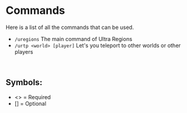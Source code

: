 # Commands
Here is a list of all the commands that can be used.
<br>

* ``/uregions``
  The main command of Ultra Regions
* ``/urtp <world> [player]``
  Let's you teleport to other worlds or other players
<br>

## Symbols:
 - <> = Required
 - [] = Optional